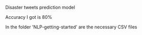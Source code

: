 Disaster tweets prediction model

Accuracy I got is 80%

In the folder 'NLP-getting-started' are the necessary CSV files
